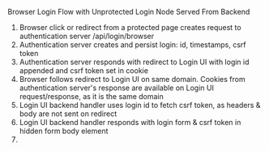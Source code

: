 Browser Login Flow with Unprotected Login Node Served From Backend

1. Browser click or redirect from a protected page creates request to authentication server /api/login/browser
2. Authentication server creates and persist login: id, timestamps, csrf token
3. Authentication server responds with redirect to Login UI with login id appended and csrf token set in cookie
4. Browser follows redirect to Login UI on same domain.
Cookies from authentication server's response are available on Login UI request/response, as it is the same domain
5. Login UI backend handler uses login id to fetch csrf token, as headers & body are not sent on redirect
6. Login UI backend handler responds with login form & csrf token in hidden form body element
7. 
